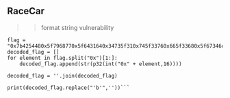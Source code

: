 ## RaceCar

  >>format string vulnerability
  
```from pwn import *
flag = "0x7b4254480x5f7968770x5f6431640x34735f310x745f33760x665f33680x5f67346c0x745f6e300x355f33680x6b6334740x7d213f"
decoded_flag = []
for element in flag.split("0x")[1:]:
    decoded_flag.append(str(p32(int("0x" + element,16))))

decoded_flag = ''.join(decoded_flag)

print(decoded_flag.replace("'b'",''))```
